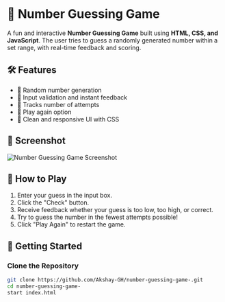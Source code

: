 # 🎯 Number Guessing Game

A fun and interactive **Number Guessing Game** built using **HTML, CSS, and JavaScript**. The user tries to guess a randomly generated number within a set range, with real-time feedback and scoring.

## 🛠️ Features

- 🔢 Random number generation
- 🎯 Input validation and instant feedback
- 🧠 Tracks number of attempts
- 🔄 Play again option
- 🎨 Clean and responsive UI with CSS

## 📸 Screenshot

![Number Guessing Game Screenshot](screenshot.png) <!-- Replace with actual image if available -->

## 🧩 How to Play

1. Enter your guess in the input box.
2. Click the "Check" button.
3. Receive feedback whether your guess is too low, too high, or correct.
4. Try to guess the number in the fewest attempts possible!
5. Click "Play Again" to restart the game.

## 🚀 Getting Started

### Clone the Repository

```bash
git clone https://github.com/Akshay-GH/number-guessing-game-.git
cd number-guessing-game-
start index.html

